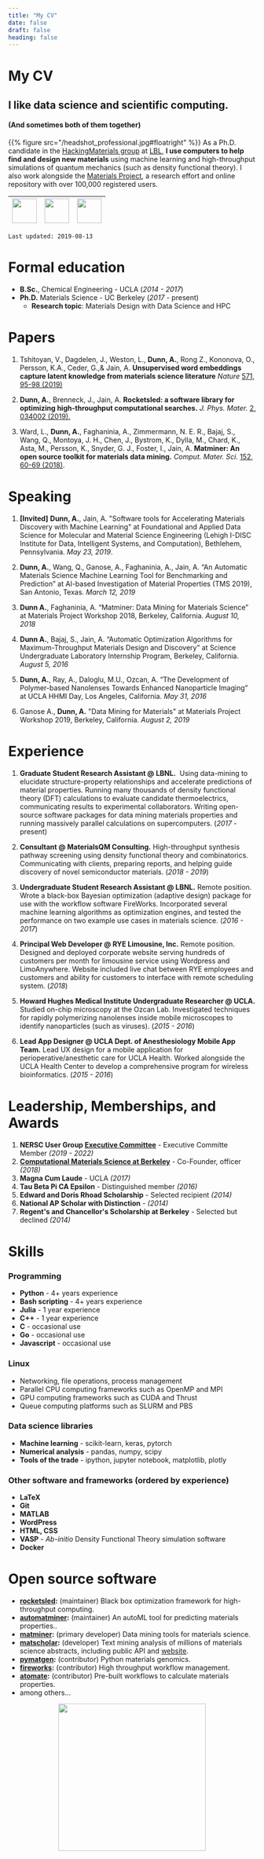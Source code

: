 ```yaml
---
title: "My CV"
date: false
draft: false
heading: false
---
```

# My CV



## I like data science and scientific computing. 
#### (And sometimes both of them together) 

{{% figure src="/headshot_professional.jpg#floatright" %}}
As a Ph.D. candidate in the [HackingMaterials group](https://hackingmaterials.lbl.gov) at [LBL](https://lbl.gov), **I use computers to help find and design new materials** using machine learning and high-throughput simulations of quantum mechanics (such as density functional theory). I also work alongside the [Materials Project](https://materialsproject.org), a research effort and online repository with over 100,000 registered users.

| <a href="https://scholar.google.com/citations?user=SqGIG_wAAAAJ&hl=en"><img src="/gscholar.png" width="50" /></a>     | <a href="https://www.linkedin.com/in/dunnslinked/"><img src="/linkedin.png" width="50"></a>   | <a href="https://github.com/ardunn"><img src="/github.png" width="50"></a>    |
|--------------------------------------------------------------------------------------------------------------------   |---------------------------------------------------------------------------------------------- |-----------------------------------------------------------------------------  |

`Last updated: 2019-08-13`


# Formal education
* **B.Sc.**, Chemical Engineering - UCLA (_2014 - 2017_)
* **Ph.D.** Materials Science - UC Berkeley (_2017 -_ present)
    * **Research topic**: Materials Design with Data Science and HPC

# Papers
1. Tshitoyan, V., Dagdelen, J., Weston, L., **Dunn, A.**,  Rong Z., Kononova, O., Persson, K.A., Ceder, G.,& Jain, A. **Unsupervised word embeddings capture latent knowledge from materials science literature** _Nature_ [571, 95-98 (2019)](https://doi.org/10.1038/s41586-019-1335-8)

2. **Dunn, A.**, Brenneck, J., Jain, A. **Rocketsled: a software library for optimizing high-throughput computational searches.** _J. Phys. Mater._ [2, 034002 (2019).](https://doi.org/10.1088/2515-7639/ab0c3d)

3. Ward, L., **Dunn, A.**, Faghaninia, A., Zimmermann, N. E. R., Bajaj, S., Wang, Q., Montoya, J. H., Chen, J., Bystrom, K., Dylla, M., Chard, K., Asta, M., Persson, K., Snyder, G. J., Foster, I., Jain, A. **Matminer: An open source toolkit for materials data mining.** _Comput. Mater. Sci._ [152, 60-69 (2018)](https://doi.org/10.1016/j.commatsci.2018.05.018).

# Speaking

1. **[Invited]** **Dunn, A.**, Jain, A. "Software tools for Accelerating Materials Discovery with Machine Learning" at Foundational and Applied Data Science for Molecular and Material Science Engineering (Lehigh I-DISC Institute for Data, Intelligent Systems, and Computation), Bethlehem, Pennsylvania. _May 23, 2019_.

2. **Dunn, A.**, Wang, Q., Ganose, A., Faghaninia, A., Jain, A. “An Automatic Materials Science Machine Learning Tool for Benchmarking and Prediction” at AI-based Investigation of Material Properties (TMS 2019), San Antonio, Texas. _March 12, 2019_

3. **Dunn A.**, Faghaninia, A. “Matminer: Data Mining for Materials Science” at Materials Project Workshop 2018, Berkeley, California. _August 10, 2018_

4. **Dunn A.**, Bajaj, S., Jain, A. “Automatic Optimization Algorithms for Maximum-Throughput Materials Design and Discovery” at Science Undergraduate Laboratory Internship Program, Berkeley, California. _August 5, 2016_

5. **Dunn, A.**, Ray, A., Daloglu, M.U., Ozcan, A. “The Development of Polymer-based Nanolenses Towards Enhanced Nanoparticle Imaging” at UCLA HHMI Day, Los Angeles, California. _May 31, 2016_

6. Ganose A., **Dunn, A.** "Data Mining for Materials" at Materials Project Workshop 2019, Berkeley, California. _August 2, 2019_

# Experience

1. **Graduate Student Research Assistant @ LBNL.**  Using data-mining to elucidate structure-property relationships and accelerate predictions of material properties. Running many thousands of density functional theory (DFT) calculations to evaluate candidate thermoelectrics, communicating results to experimental collaborators. Writing open-source software packages for data mining materials properties and running massively parallel calculations on supercomputers. (_2017 -_ present)

2. **Consultant @ MaterialsQM Consulting.** High-throughput synthesis pathway screening using density functional theory and combinatorics. Communicating with clients, preparing reports, and helping guide discovery of novel semiconductor materials. (_2018 - 2019_)

3. **Undergraduate Student Research Assistant @ LBNL.** Remote position. Wrote a black-box Bayesian optimization (adaptive design) package for use with the workflow software FireWorks. Incorporated several machine learning algorithms as optimization engines, and tested the performance on two example use cases in materials science. (_2016 - 2017_)

4. **Principal Web Developer @ RYE Limousine, Inc.** Remote position. Designed and deployed corporate website serving hundreds of customers per month for limousine service using Wordpress and LimoAnywhere. Website included live chat between RYE employees and customers and ability for customers to interface with remote scheduling system. (_2018_)

4. **Howard Hughes Medical Institute Undergraduate Researcher @ UCLA.** Studied on-chip microscopy at the Ozcan Lab. Investigated techniques for rapidly polymerizing nanolenses inside mobile microscopes to identify nanoparticles (such as viruses). (_2015 - 2016_)

5. **Lead App Designer @ UCLA Dept. of Anesthesiology Mobile App Team.** Lead UX design for a mobile application for perioperative/anesthetic care for UCLA Health. Worked alongside the UCLA Health Center to develop a comprehensive program for wireless bioinformatics. (_2015 - 2016_)


# Leadership, Memberships,  and Awards

1. **NERSC User Group [Executive Committee](https://www.nersc.gov/users/NUG/NUGEX/)** - Executive Committe Member _(2019 - 2022)_
2. **[Computational Materials Science at Berkeley](https://computationalmaterials.github.io/)** - Co-Founder, officer _(2018)_
3. **Magna Cum Laude** - UCLA _(2017)_
4. **Tau Beta Pi CA Epsilon** - Distinguished member _(2016)_
5. **Edward and Doris Rhoad Scholarship** - Selected recipient _(2014)_
6. **National AP Scholar with Distinction** - _(2014)_
7. **Regent's and Chancellor's Scholarship at Berkeley** - Selected but declined _(2014)_

# Skills

### Programming
* **Python** - 4+ years experience
* **Bash scripting** - 4+ years experience
* **Julia** - 1 year experience
* **C++** - 1 year experience
* **C** - occasional use
* **Go** - occasional use
* **Javascript** - occasional use

### Linux
- Networking, file operations, process management
- Parallel CPU computing frameworks such as OpenMP and MPI
- GPU computing frameworks such as CUDA and Thrust
- Queue computing platforms such as SLURM and PBS

### Data science libraries
- **Machine learning** - scikit-learn, keras, pytorch
- **Numerical analysis** - pandas, numpy, scipy
- **Tools of the trade** - ipython, jupyter notebook, matplotlib, plotly

### Other software and frameworks (ordered by experience)
- **LaTeX**
- **Git**
- **MATLAB**
- **WordPress**
- **HTML, CSS**
- **VASP** - _Ab-initio_ Density Functional Theory simulation software
- **Docker**


# Open source software
* **[rocketsled](https://github.com/hackingmaterials/rocketsled):** (maintainer) Black box optimization framework for high-throughput computing.
* **[automatminer](https://github.com/hackingmaterials/automatminer):** (maintainer) An autoML tool for predicting materials properties..
* **[matminer](https://github.com/hackingmaterials/matminer):** (primary developer) Data mining tools for materials science.
* **[matscholar](https://github.com/materialsintelligence):** (developer) Text mining analysis of millions of materials science abstracts, including public API and [website](matscholar.com).
* **[pymatgen](https://github.com/materialsproject/pymatgen):** (contributor) Python materials genomics.
* **[fireworks](https://github.com/materialsproject/fireworks):** (contributor) High throughput workflow management.
* **[atomate](https://github.com/hackingmaterials/atomate):** (contributor) Pre-built workflows to calculate materials properties.
* among others...

<center>
<img src="/idisc_presentation.jpg" width=300>
</center>
